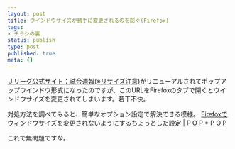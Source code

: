```yaml
---
layout: post
title: ウインドウサイズが勝手に変更されるのを防ぐ(Firefox)
tags:
- チラシの裏
status: publish
type: post
published: true
meta: {}
---
```

<a href="http://www.j-league.or.jp/live/" title="Ｊリーグ公式サイト：試合速報">Ｊリーグ公式サイト：試合速報(※リサイズ注意)</a>がリニューアルされてポップアップウインドウ形式になったのですが、このURLをFirefoxのタブで開くとウインドウサイズを変更されてしまいます。若干不快。

対処方法を調べてみると、簡単なオプション設定で解決できる模様。
<a href="http://www.popxpop.com/archives/2007/03/firefox_6.html" title="Firefoxでウィンドウサイズを変更されないようにするちょっとした設定 | P O P * P O P">Firefoxでウィンドウサイズを変更されないようにするちょっとした設定 | P O P * P O P</a>

これで無問題ですな。
